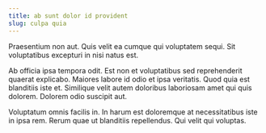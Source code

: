 ```yaml
---
title: ab sunt dolor id provident
slug: culpa quia
---
```


Praesentium non aut. Quis velit ea cumque qui voluptatem sequi. Sit voluptatibus excepturi in nisi natus est.

Ab officia ipsa tempora odit. Est non et voluptatibus sed reprehenderit quaerat explicabo. Maiores labore id odio et ipsa veritatis. Quod quia est blanditiis iste et. Similique velit autem doloribus laboriosam amet qui quis dolorem. Dolorem odio suscipit aut.

Voluptatum omnis facilis in. In harum est doloremque at necessitatibus iste in ipsa rem. Rerum quae ut blanditiis repellendus. Qui velit qui voluptas.
